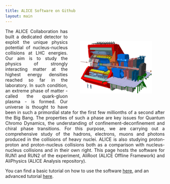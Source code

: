```yaml
---
title: ALICE Software on Github
layout: main
---
```


<img src="images/alice.png" style="width: 45%; margin: 40px 40px; float: right;"/>

<p style="text-align: justify;">
The ALICE Collaboration has built a dedicated detector to exploit the
unique physics potential of nucleus-nucleus collisions at LHC energies.
Our aim is to study the physics of strongly interacting matter at
the highest energy densities reached so far in the laboratory. In
such condition, an extreme phase of matter - called the quark-gluon
plasma - is formed. Our universe is thought to have been in such a
primordial state for the first few millionths of a second after the Big
Bang. The properties of such a phase are key issues for Quantum Chromo
Dynamics, the understanding of confinement-deconfinement and chiral
phase transitions. For this purpose, we are carrying out a comprehensive
study of the hadrons, electrons, muons and photons produced in the
collisions of heavy nuclei. ALICE is also studying proton-proton and
proton-nucleus collisions both as a comparison with nucleus-nucleus
collisions and in their own right. This page hosts the software for RUN1 and RUN2 of the experiment, AliRoot
(ALICE Offline Framework) and AliPhysics (ALICE Analysis repository).
</p>

You can find a basic tutorial on how to use the software
[here](/git-tutorial), and an advanced tutorial [here](/git-advanced).
